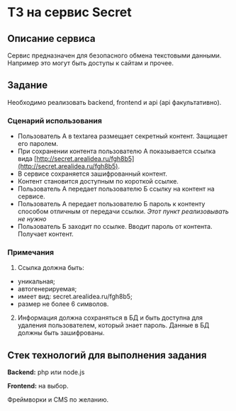 # ТЗ на сервис Secret

## Описание сервиса
Сервис предназначен для безопасного обмена текстовыми данными. Например это могут быть доступы к сайтам и прочее.

## Задание
Необходимо реализовать backend, frontend и api (api факультативно).

### Сценарий использования
*   Пользователь А в textarea размещает секретный контент. Защищает его паролем.
*   При сохранении контента пользователю А показывается ссылка вида [http://secret.arealidea.ru/fgh8b5](http://secret.arealidea.ru/fgh8b5). 
*   В сервисе сохраняется зашифрованный контент.
*   Контент становится доступным по короткой ссылке.
*   Пользователь А передает пользователю Б ссылку на контент на сервисе. 
*   Пользователь А передает пользователю Б пароль к контенту способом отличным от передачи ссылки. _Этот пункт реализовывать не нужно_
*   Пользователь Б заходит по ссылке. Вводит пароль от контента. Получает контент.

### Примечания
1. Ссылка должна быть:
*   уникальная;
*   автогенерируемая;
*   имеет вид: secret.arealidea.ru/fgh8b5;
*   размер не более 6 символов.
2. Информация должна сохраняться в БД и быть доступна для удаления пользователем, который знает пароль. Данные в БД должны быть зашифрованы.


## Стек технологий для выполнения задания

**Backend:** php или node.js

**Frontend:** на выбор.

Фреймворки и CMS по желанию.
